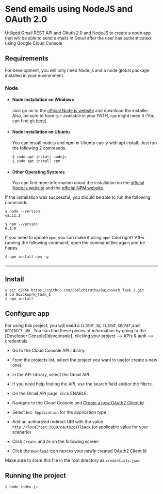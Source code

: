 # Send emails using NodeJS and OAuth 2.0
Utilized Gmail REST API and OAuth 2.0 and NodeJS to create a node app that will be able to send e-mails in Gmail after the user has authenticated using Google Cloud Console.

<!-- ## Problem Statement
Build an API in NodeJS using express to send emails using the Gmail REST API.
Your application should -

1. Obtain a Gmail user's credentials using OAuth 2.0. The OAuth 2.0 process should be initiated by an API call to your server.
2. Store the obtained credentials in a file.
3. Have an API endpoint to execute send email using the credentials previously stored.
4. Include appropriate comments in your code on how to use the APIs written by you.
5. Upload the server code to your Github and share the repository link with us. There is no need for a visual interface, only the server code is needed. -->

## Requirements

For development, you will only need Node.js and a node global package installed in your environment.

### Node
- #### Node installation on Windows

  Just go on to the  [official Node.js website](https://nodejs.org/) and download the installer.
Also, be sure to have `git` available in your PATH, `npm` might need it (You can find git [here](https://git-scm.com/)).

- #### Node installation on Ubuntu

  You can install nodejs and npm in Ubuntu easily with apt install. Just run the following 2 commands.

      $ sudo apt install nodejs
      $ sudo apt install npm

- #### Other Operating Systems
  You can find more information about the installation on the [official Node.js website](https://nodejs.org/) and the [official NPM website](https://npmjs.org/).

If the installation was successful, you should be able to run the following commands.

    $ node --version
    v8.11.3

    $ npm --version
    6.1.0

If you need to update `npm`, you can make it using `npm`! Cool right? After running the following command, open the command line again and be happy.

    $ npm install npm -g

###
---

## Install

    $ git clone https://github.com/Coolchirutha/Quickwork_Task_1.git
    $ cd Quickwork_Task_1
    $ npm install

## Configure app


For using this project, you will need a `CLIENT_ID`, `CLIENT_SECRET`,and `REDIRECT_URL`. You can find these pieces of information by going to the [Developer Console][devconsole], clicking your project --> APIs & auth --> credentials.

- Go to the Cloud Console API Library.
- From the projects list, select the project you want to use(or create a new one).
- In the API Library, select the Gmail API.
- If you need help finding the API, use the search field and/or the filters.
- On the Gmail API page, click ENABLE.

- Navigate to the Cloud Console and [Create a new OAuth2 Client Id](https://console.cloud.google.com/apis/credentials/oauthclient)
- Select `Web Application` for the application type
- Add an authorized redirect URI with the value `http://localhost:3000/oauth2callback` (or applicable value for your scenario)
- Click `Create` and `Ok` on the following screen
- Click the `Download` icon next to your newly created OAuth2 Client Id

Make sure to store this file in the root directory as `credentials.json`

## Running the project

    $ node index.js

